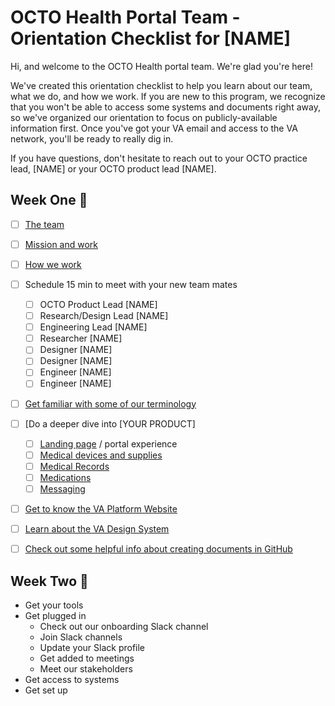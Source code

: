 # OCTO Health Portal Team - Orientation Checklist for [NAME]

Hi, and welcome to the OCTO Health portal team.  We're glad you're here!

We've created this orientation checklist to help you learn about our team, what we do, and how we work.  If you are new to this program, we recognize that you won't be able to access some systems and documents right away, so we've organized our orientation to focus on publicly-available information first.  Once you've got your VA email and access to the VA network, you'll be ready to really dig in.

If you have questions, don't hesitate to reach out to your OCTO practice lead, [NAME] or your OCTO product lead [NAME].

## Week One 🥚
- [ ] [The team](https://github.com/department-of-veterans-affairs/va.gov-team/blob/master/teams/health-products/health-portal/health-portal-team.md)
- [ ] [Mission and work]()
- [ ] [How we work](https://github.com/department-of-veterans-affairs/va.gov-team/blob/master/teams/health-products/health-portal/how-we-work.md)
 
- [ ] Schedule 15 min to meet with your new team mates
    - [ ] OCTO Product Lead [NAME]
    - [ ] Research/Design Lead [NAME]
    - [ ] Engineering Lead [NAME]
    - [ ] Researcher [NAME]
    - [ ] Designer [NAME]
    - [ ] Designer [NAME]
    - [ ] Engineer [NAME]
    - [ ] Engineer [NAME]
- [ ] [Get familiar with some of our terminology](https://github.com/department-of-veterans-affairs/va.gov-team/blob/master/teams/health-products/health-portal/terminology.md)
- [ ] [Do a deeper dive into [YOUR PRODUCT]
   - [ ] [Landing page](products/health-care/digital-health-modernization/mhv-to-va.gov/landing-page) / portal experience
   - [ ] [Medical devices and supplies](https://github.com/department-of-veterans-affairs/va.gov-team/blob/master/products/health-care/digital-health-modernization/mhv-to-va.gov/medical-devices-and-supplies/product_brief.md)
   - [ ] [Medical Records](https://github.com/department-of-veterans-affairs/va.gov-team/blob/master/products/health-care/digital-health-modernization/mhv-to-va.gov/medical-records/README.md)
   - [ ] [Medications](https://github.com/department-of-veterans-affairs/va.gov-team/blob/master/products/health-care/digital-health-modernization/mhv-to-va.gov/medications/README.md)
   - [ ] [Messaging](https://github.com/department-of-veterans-affairs/va.gov-team/tree/master/products/health-care/digital-health-modernization/mhv-to-va.gov/secure-messaging)
- [ ] [Get to know the VA Platform Website](https://depo-platform-documentation.scrollhelp.site/)
- [ ] [Learn about the VA Design System](https://design.va.gov/)
- [ ] [Check out some helpful info about creating documents in GitHub](https://docs.github.com/en)

## Week Two 🐣
- Get your tools
- Get plugged in
    - Check out our onboarding Slack channel
    - Join Slack channels
    - Update your Slack profile
    - Get added to meetings
    - Meet our stakeholders
- Get access to systems
- Get set up

  
